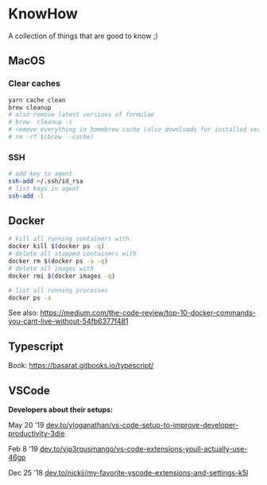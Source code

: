 # KnowHow

A collection of things that are good to know ;)

## MacOS

### Clear caches

```bash
yarn cache clean
brew cleanup
# also remove latest versions of formulae
# brew  cleanup -s
# remove everything in homebrew cache (also downloads for installed versions)
# rm -rf $(brew --cache)
```

### SSH

```bash
# add key to agent
ssh-add ~/.ssh/id_rsa
# list keys in agent
ssh-add -l
```

## Docker

```bash
# kill all running containers with
docker kill $(docker ps -q)
# delete all stopped containers with
docker rm $(docker ps -a -q)
# delete all images with
docker rmi $(docker images -q)

# list all running processes
docker ps -a
```

See also:
https://medium.com/the-code-review/top-10-docker-commands-you-cant-live-without-54fb6377f481

## Typescript

Book: https://basarat.gitbooks.io/typescript/

## VSCode

**Developers about their setups:**

May 20 '19
[dev.to/yloganathan/vs-code-setup-to-improve-developer-productivity-3die](https://dev.to/yloganathan/vs-code-setup-to-improve-developer-productivity-3die)

Feb 8 '19
[dev.to/vip3rousmango/vs-code-extensions-youll-actually-use-46gp](https://dev.to/vip3rousmango/vs-code-extensions-youll-actually-use-46gp)

Dec 25 '18
[dev.to/nickjj/my-favorite-vscode-extensions-and-settings-k5l](https://dev.to/nickjj/my-favorite-vscode-extensions-and-settings-k5l)